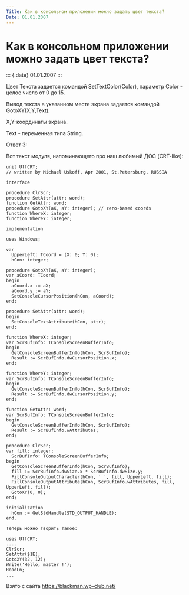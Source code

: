 ```yaml
---
Title: Как в консольном приложении можно задать цвет текста?
Date: 01.01.2007
---
```


Как в консольном приложении можно задать цвет текста?
=====================================================

::: {.date}
01.01.2007
:::

Цвет Текста задается командой SetTextColor(Color), параметр Color -
целое число от 0 до 15.

Вывод текста в указанном месте экрана задается командой
GotoXY(X,Y,Text).

X,Y-координаты экрана.

Text - переменная типа String.

Ответ 3:

Вот текст модуля, напоминающего про наш любимый ДОС (CRT-like):

    unit UffCRT;
    // written by Michael Uskoff, Apr 2001, St.Petersburg, RUSSIA
     
    interface
     
    procedure ClrScr;
    procedure SetAttr(attr: word);
    function GetAttr: word;
    procedure GotoXY(aX, aY: integer); // zero-based coords
    function WhereX: integer;
    function WhereY: integer;
     
    implementation
     
    uses Windows;
     
    var
      UpperLeft: TCoord = (X: 0; Y: 0);
      hCon: integer;
     
    procedure GotoXY(aX, aY: integer);
    var aCoord: TCoord;
    begin
      aCoord.x := aX;
      aCoord.y := aY;
      SetConsoleCursorPosition(hCon, aCoord);
    end;
     
    procedure SetAttr(attr: word);
    begin
      SetConsoleTextAttribute(hCon, attr);
    end;
     
    function WhereX: integer;
    var ScrBufInfo: TConsoleScreenBufferInfo;
    begin
      GetConsoleScreenBufferInfo(hCon, ScrBufInfo);
      Result := ScrBufInfo.dwCursorPosition.x;
    end;
     
    function WhereY: integer;
    var ScrBufInfo: TConsoleScreenBufferInfo;
    begin
      GetConsoleScreenBufferInfo(hCon, ScrBufInfo);
      Result := ScrBufInfo.dwCursorPosition.y;
    end;
     
    function GetAttr: word;
    var ScrBufInfo: TConsoleScreenBufferInfo;
    begin
      GetConsoleScreenBufferInfo(hCon, ScrBufInfo);
      Result := ScrBufInfo.wAttributes;
    end;
     
    procedure ClrScr;
    var fill: integer;
      ScrBufInfo: TConsoleScreenBufferInfo;
    begin
      GetConsoleScreenBufferInfo(hCon, ScrBufInfo);
      fill := ScrBufInfo.dwSize.x * ScrBufInfo.dwSize.y;
      FillConsoleOutputCharacter(hCon, ' ', fill, UpperLeft, fill);
      FillConsoleOutputAttribute(hCon, ScrBufInfo.wAttributes, fill, UpperLeft, fill);
      GotoXY(0, 0);
    end;
     
    initialization
      hCon := GetStdHandle(STD_OUTPUT_HANDLE);
    end.
     
    Теперь можно творить такое:
     
    uses UffCRT;
    ....
    ClrScr;
    SetAttr($1E);
    GotoXY(32, 12);
    Write('Hello, master !');
    ReadLn;
    ...

Взято с сайта <https://blackman.wp-club.net/>
